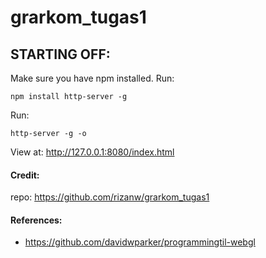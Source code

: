 # grarkom_tugas1

## STARTING OFF:

Make sure you have npm installed.
Run:
```
npm install http-server -g
```

Run:
```
http-server -g -o
```

View at: http://127.0.0.1:8080/index.html
  
  

#### Credit:
repo: https://github.com/rizanw/grarkom_tugas1
#### References:
- https://github.com/davidwparker/programmingtil-webgl
